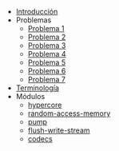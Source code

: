 * [Introducción](/)
* Problemas
  * [Problema 1](/problems/01/)
  * [Problema 2](/problems/02/)
  * [Problema 3](/problems/03/)
  * [Problema 4](/problems/04/)
  * [Problema 5](/problems/05/)
  * [Problema 6](/problems/06/)
  * [Problema 7](/problems/07/)
* [Terminología](/docsify/terms)
* Módulos
  * [hypercore](/hypercore)
  * [random-access-memory](/random-access-memory)
  * [pump](/pump)
  * [flush-write-stream](/flush-write-stream)
  * [codecs](/codecs)
